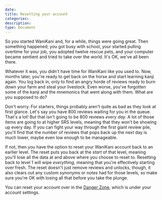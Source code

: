 ```yaml
---
date:
title: Resetting your account
categories:
description:
type: Document
---
```

So you started WaniKani and, for a while, things were going great. Then something happened; you got busy with school, your started pulling overtime for your job, you adopted twelve rescue pets, and your computer became sentient and tried to take over the world. It's OK, we've all been there.

Whatever it was, you didn't have time for WaniKani like you used to. Now, months later, you're ready to get back on the horse and start learning kanji again. You log back in, only to find an angry horde of reviews ready to burn down your farm and steal your livestock. Even worse, you've forgotten some of the kanji and the mnemonics that went along with them. What are you supposed to do?

Don't worry. For starters, things probably aren't quite as bad as they look at first glance. Let's say you have 800 reviews waiting for you in the queue. That's a lot! But that isn't going to be 800 reviews _every day._ A lot of those items are going to at higher SRS levels, meaning that they won't be showing up every day. If you can fight your way through the first giant review pile, you'll find that the number of reviews that pops back up the next day is much lower, maybe even low enough to be manageable.

If not, then you have the option to reset your WaniKani account back to an earlier level. The reset puts you back at the _start_ of that level, meaning you'll lose all the data at and above where you choose to reset to. Resetting back to level 1 will wipe _everything,_ meaning that you're effectively starting over fresh. The reset doesn't just remove reviews and unlocks, though, it also clears out any custom synonyms or notes had for those levels, so make sure you're OK with losing all that before you take the plunge.

You can reset your account over in the [Danger Zone](https://www.wanikani.com/settings/danger_zone), which is under your account settings.
